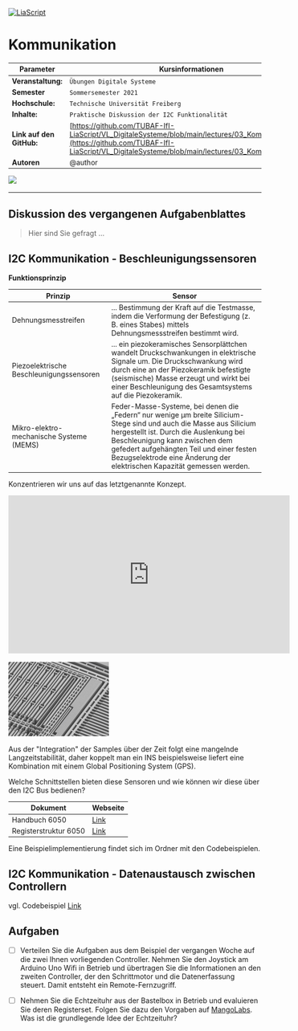 <!--
author:   Sebastian Zug, Karl Fessel
email:    sebastian.zug@informatik.tu-freiberg.de

version:  0.0.3
language: de
narrator: Deutsch Female

import:  https://raw.githubusercontent.com/liascript-templates/plantUML/master/README.md
         https://github.com/LiaTemplates/AVR8js/main/README.md
         https://github.com/liascript/CodeRunner
         https://github.com/LiaTemplates/Pyodide

icon: https://upload.wikimedia.org/wikipedia/commons/d/de/Logo_TU_Bergakademie_Freiberg.svg
-->

[![LiaScript](https://raw.githubusercontent.com/LiaScript/LiaScript/master/badges/course.svg)](https://liascript.github.io/course/?https://github.com/TUBAF-IfI-LiaScript/VL_DigitaleSysteme/main/exercises/03_Kommunikation.md#1)

# Kommunikation

| Parameter                | Kursinformationen                                                                                                                                                                    |
| ------------------------ | ------------------------------------------------------------------------------------------------------------------------------------------------------------------------------------ |
| **Veranstaltung:**       | `Übungen Digitale Systeme`                                                                                                                                                      |
| **Semester**             | `Sommersemester 2021`                                                                                                                                                                |
| **Hochschule:**          | `Technische Universität Freiberg`                                                                                                                                                    |
| **Inhalte:**             | `Praktische Diskussion der I2C Funktionalität`                                                                                            |
| **Link auf den GitHub:** | [https://github.com/TUBAF-IfI-LiaScript/VL_DigitaleSysteme/blob/main/lectures/03_Kommunikation.md](https://github.com/TUBAF-IfI-LiaScript/VL_DigitaleSysteme/blob/main/lectures/03_Kommunikation.md) |
| **Autoren**              | @author                                                                                                                                                                              |

![](https://media.giphy.com/media/3gttGAxMSSofe/giphy-downsized.gif)

---

## Diskussion des vergangenen Aufgabenblattes

> Hier sind Sie gefragt ...

## I2C Kommunikation - Beschleunigungssensoren

__Funktionsprinzip__

| Prinzip                                  | Sensor                                                                                                                                                                                                                                                                                                                |
| ---------------------------------------- | --------------------------------------------------------------------------------------------------------------------------------------------------------------------------------------------------------------------------------------------------------------------------------------------------------------------- |
| Dehnungsmesstreifen                      | ... Bestimmung der Kraft auf die Testmasse, indem die Verformung der Befestigung (z. B. eines Stabes) mittels Dehnungsmessstreifen bestimmt wird.                                                                                                                                                                     |
| Piezoelektrische Beschleunigungssensoren | ... ein piezokeramisches Sensorplättchen wandelt Druckschwankungen in elektrische Signale um. Die Druckschwankung wird durch eine an der Piezokeramik befestigte (seismische) Masse erzeugt und wirkt bei einer Beschleunigung des Gesamtsystems auf die Piezokeramik.                                                |
| Mikro-elektro-mechanische Systeme (MEMS) | Feder-Masse-Systeme, bei denen die „Federn“ nur wenige μm breite Silicium-Stege sind und auch die Masse aus Silicium hergestellt ist. Durch die Auslenkung bei Beschleunigung kann zwischen dem gefedert aufgehängten Teil und einer festen Bezugselektrode eine Änderung der elektrischen Kapazität gemessen werden. |

Konzentrieren wir uns auf das letztgenannte Konzept.

<iframe width="560" height="315" src="https://www.youtube.com/embed/eqZgxR6eRjo" frameborder="0" allow="accelerometer; autoplay; clipboard-write; encrypted-media; gyroscope; picture-in-picture" allowfullscreen></iframe>

![Bild](../images/exercises/MEMSStruktur.png " [^4]")

Aus der "Integration" der Samples über der Zeit folgt eine mangelnde Langzeitstabilität, daher koppelt man ein INS beispielsweise liefert eine Kombination mit einem Global Positioning System (GPS).

Welche Schnittstellen bieten diese Sensoren und wie können wir diese über den I2C Bus bedienen?

| Dokument              | Webseite                                                                                 |
| --------------------- | ---------------------------------------------------------------------------------------- |
| Handbuch 6050         | [Link](https://invensense.tdk.com/wp-content/uploads/2015/02/MPU-6000-Datasheet1.pdf)    |
| Registerstruktur 6050 | [Link](https://invensense.tdk.com/wp-content/uploads/2015/02/MPU-6000-Register-Map1.pdf) |

Eine Beispielimplementierung findet sich im Ordner mit den Codebeispielen.

[^4]: *MEMS - Micro-Electro-Mechanical Systems* [Elektronik Kompendium](http://www.elektronik-kompendium.de/sites/bau/1503041.htm )]

## I2C Kommunikation - Datenaustausch zwischen Controllern

vgl. Codebeispiel [Link](https://github.com/TUBAF-IfI-LiaScript/VL_DigitaleSysteme/tree/main/codeExamples/avr/I2C_TOarduino)


## Aufgaben

- [ ] Verteilen Sie die Aufgaben aus dem Beispiel der vergangen Woche auf die zwei Ihnen vorliegenden Controller. Nehmen Sie den Joystick am Arduino Uno Wifi in Betrieb und übertragen Sie die Informationen an den zweiten Controller, der den Schrittmotor und die Datenerfassung steuert. Damit entsteht ein Remote-Fernzugriff.

- [ ] Nehmen Sie die Echtzeituhr aus der Bastelbox in Betrieb und evaluieren Sie deren Registerset. Folgen Sie dazu den Vorgaben auf [MangoLabs](https://www.mangolabs.de/product/real-time-clock-module/). Was ist die grundlegende Idee der Echtzeituhr?
